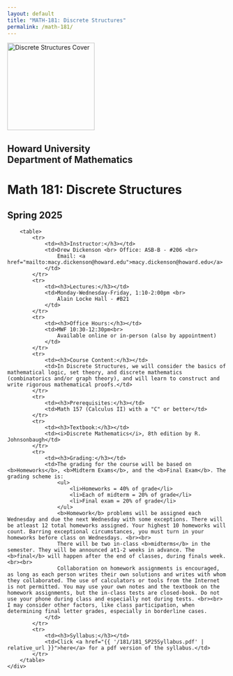 ```yaml
---
layout: default
title: "MATH-181: Discrete Structures"
permalink: /math-181/
---
```


<div id="content">
    <aside>
        <img width="200px" src="{{ '/assets/DiscreteCover.webp' | relative_url }}" alt="Discrete Structures Cover">
        <h2>Howard University <br> Department of Mathematics</h2>
    </aside>
    <div id="classContent">
        <h1>Math 181: Discrete Structures</h1>
        <h2>Spring 2025</h2>
        
        <table>
            <tr>
                <td><h3>Instructor:</h3></td>
                <td>Drew Dickenson <br> Office: ASB-B - #206 <br> 
                    Email: <a href="mailto:macy.dickenson@howard.edu">macy.dickenson@howard.edu</a>
                </td>
            </tr>
            <tr>
                <td><h3>Lectures:</h3></td>
                <td>Monday-Wednesday-Friday, 1:10-2:00pm <br> 
                    Alain Locke Hall - #B21
                </td>
            </tr>
            <tr>
                <td><h3>Office Hours:</h3></td>
                <td>MWF 10:30-12:30pm<br>
                    Available online or in-person (also by appointment)
                </td>
            </tr>
            <tr>
                <td><h3>Course Content:</h3></td>
                <td>In Discrete Structures, we will consider the basics of mathematical logic, set theory, and discrete mathematics (combinatorics and/or graph theory), and will learn to construct and write rigorous mathematical proofs.</td>
            </tr>
            <tr>
                <td><h3>Prerequisites:</h3></td>
                <td>Math 157 (Calculus II) with a "C" or better</td>
            </tr>
            <tr>
                <td><h3>Textbook:</h3></td>
                <td><i>Discrete Mathematics</i>, 8th edition by R. Johnsonbaugh</td>
            </tr>
            <tr>
                <td><h3>Grading:</h3></td>
                <td>The grading for the course will be based on <b>Homeworks</b>, <b>Midterm Exams</b>, and the <b>Final Exam</b>. The grading scheme is: 
                    <ul> 
                        <li>Homeworks = 40% of grade</li> 
                        <li>Each of midterm = 20% of grade</li> 
                        <li>Final exam = 20% of grade</li> 
                    </ul> 
                    <b>Homework</b> problems will be assigned each Wednesday and due the next Wednesday with some exceptions. There will be atleast 12 total homeworks assigned. Your highest 10 homeworks will count. Barring exceptional circumstances, you must turn in your homeworks before class on Wednesdays. <br><br>
                    There will be two in-class <b>midterms</b> in the semester. They will be announced at1-2 weeks in advance. The <b>final</b> will happen after the end of classes, during finals week. <br><br>
                    Collaboration on homework assignments is encouraged, as long as each person writes their own solutions and writes with whom they collaborated. The use of calculators or tools from the Internet is not permitted. You may use your own notes and the textbook on the homework assignments, but the in-class tests are closed-book. Do not use your phone during class and especially not during tests. <br><br> I may consider other factors, like class participation, when determining final letter grades, especially in borderline cases.
                </td>
            </tr>
            <tr>
                <td><h3>Syllabus:</h3></td>
                <td>Click <a href="{{ '/181/181_SP25Syllabus.pdf' | relative_url }}">here</a> for a pdf version of the syllabus.</td>
			</tr>
        </table>
    </div>
</div>